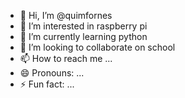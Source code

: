 - 👋 Hi, I’m @quimfornes
- 👀 I’m interested in raspberry pi
- 🌱 I’m currently learning python
- 💞️ I’m looking to collaborate on school
- 📫 How to reach me ...
- 😄 Pronouns: ...
- ⚡ Fun fact: ...

<!---
quimfornes/quimfornes is a ✨ special ✨ repository because its `README.md` (this file) appears on your GitHub profile.
You can click the Preview link to take a look at your changes.
--->
